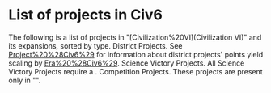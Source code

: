 # List of projects in Civ6

The following is a list of projects in "[Civilization%20VI](Civilization VI)" and its expansions, sorted by type.
District Projects.
See [Project%20%28Civ6%29](Project (Civ6)) for information about district projects' points yield scaling by [Era%20%28Civ6%29](era).
Science Victory Projects.
All Science Victory Projects require a .
Competition Projects.
These projects are present only in "".